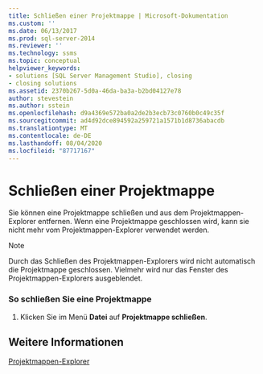 ```yaml
---
title: Schließen einer Projektmappe | Microsoft-Dokumentation
ms.custom: ''
ms.date: 06/13/2017
ms.prod: sql-server-2014
ms.reviewer: ''
ms.technology: ssms
ms.topic: conceptual
helpviewer_keywords:
- solutions [SQL Server Management Studio], closing
- closing solutions
ms.assetid: 2370b267-5d0a-46da-ba3a-b2bd04127e78
author: stevestein
ms.author: sstein
ms.openlocfilehash: d9a4369e572ba0a2de2b3ecb73c0760b0c49c35f
ms.sourcegitcommit: ad4d92dce894592a259721a1571b1d8736abacdb
ms.translationtype: MT
ms.contentlocale: de-DE
ms.lasthandoff: 08/04/2020
ms.locfileid: "87717167"
---
```

# <a name="close-a-solution"></a>Schließen einer Projektmappe
  Sie können eine Projektmappe schließen und aus dem Projektmappen-Explorer entfernen. Wenn eine Projektmappe geschlossen wird, kann sie nicht mehr vom Projektmappen-Explorer verwendet werden.  
  
> [!NOTE]  
>  Durch das Schließen des Projektmappen-Explorers wird nicht automatisch die Projektmappe geschlossen. Vielmehr wird nur das Fenster des Projektmappen-Explorers ausgeblendet.  
  
### <a name="to-close-a-solution"></a>So schließen Sie eine Projektmappe  
  
1.  Klicken Sie im Menü **Datei** auf **Projektmappe schließen**.  
  
## <a name="see-also"></a>Weitere Informationen  
 [Projektmappen-Explorer](solution-explorer.md)  
  
  
